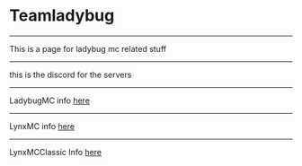 # Teamladybug

---

This is a page for ladybug mc related stuff

---

this is the discord for the servers

---

LadybugMC info [here](https://github.com/Vokuar/Teamladybug/blob/LadybugMC/README.md)

---

LynxMC info [here](https://github.com/Vokuar/Teamladybug/blob/LynxMC/README.md)

---

LynxMCClassic Info [here](https://github.com/Vokuar/Teamladybug/blob/LynxMCClassic/README.md)
